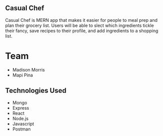 ## Casual Chef
Casual Chef is MERN app that makes it easier for people to meal prep and plan their grocery list. Users will be able to slect which ingredients tickle their fancy, save recipes to their profile, and add ingredients to a shopping list.

# Team
* Madison Morris
* Mapi Pina

## Technologies Used
* Mongo
* Express
* React
* Node.js
* Javascript
* Postman